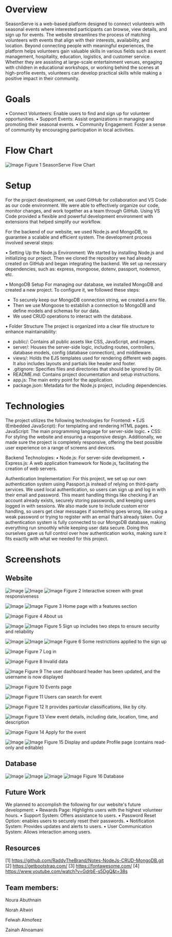 
# Overview
   SeasonServe is a web-based platform designed to connect volunteers with seasonal events where interested participants can browse, view details, and sign up for events.
The website streamlines the process of matching volunteers with events that align with their interests, availability, and location.
   Beyond connecting people with meaningful experiences, the platform helps volunteers gain valuable skills in various fields such as event management, hospitality, education, logistics, and customer service. 
Whether they are assisting at large-scale entertainment venues, engaging with children in educational workshops, or working behind the scenes at high-profile events, volunteers can develop practical skills while making a positive impact in their community.




# Goals
   
•	Connect Volunteers: Enable users to find and sign up for volunteer opportunities.
•	Support Events: Assist organizations in managing and promoting their seasonal events.
•	Community Engagement: Foster a sense of community by encouraging participation in local activities.




# Flow Chart
![Image](https://github.com/user-attachments/assets/f75dd1d4-a82b-49a0-86d5-9493a3b2afda)
Figure 1 SeasonServe Flow Chart




# Setup
For the project development, we used GitHub for collaboration and VS Code as our code environment.
We were able to effectively organize our code, monitor changes, and work together as a team through GitHub. 
Using VS Code provided a flexible and powerful development environment with extensions that helped simplify our workflow.  

For the backend of our website, we used Node.js and MongoDB, to guarantee a scalable and efficient system.
The development process involved several steps:

•	Setting Up the Node.js Environment:
   We started by installing Node.js and initializing our project. 
Then we cloned the repository we had already created on GitHub and began integrating the backend. 
We set up necessary dependencies, such as: express, mongoose, dotenv, passport, nodemon, etc.

•	MongoDB Setup 
   For managing our database, we installed MongoDB and created a new project. 
To configure it, we followed these steps: 
- To securely keep our MongoDB connection string, we created a.env file.
- Then we use Mongoose to establish a connection to MongoDB and define models and schemas for our data.
- We used CRUD operations to interact with the database.

•	Folder Structure
   The project is organized into a clear file structure to enhance maintainability:
- public/: Contains all public assets like CSS, JavaScript, and images.
- server/: Houses the server-side logic, including routes, controllers, database models, config (database connection), and middleware.
- views/: Holds the EJS templates used for rendering different web pages. It also includes layouts and partials like header and footer.
- .gitignore: Specifies files and directories that should be ignored by Git.
- README.md: Contains project documentation and setup instructions.
- app.js: The main entry point for the application.
- package.json: Metadata for the Node.js project, including dependencies.




# Technologies
   The project utilizes the following technologies for Frontend:
•	EJS (Embedded JavaScript): For templating and rendering HTML pages.
•	JavaScript: The main programming language for server-side logic.
•	CSS: For styling the website and ensuring a responsive design. 
   Additionally, we made sure the project is completely responsive, offering the best possible user experience on a range of screens and devices.

   Backend Technologies:
•	Node.js: For server-side development.
•	Express.js: A web application framework for Node.js, facilitating the creation of web servers.

   Authentication Implementation:
   For this project, we set up our own authentication system using Passport.js instead of relying on third-party services. We used local authentication, so users can sign up and log in with their email and password. 
This meant handling things like checking if an account already exists, securely storing passwords, and keeping users logged in with sessions. We also made sure to include custom error handling, so users get clear messages if something goes wrong, like using a weak password or trying to register with an email that’s already taken. 
Our authentication system is fully connected to our MongoDB database, making everything run smoothly while keeping user data secure. Doing this ourselves gave us full control over how authentication works, making sure it fits exactly with what we needed for this project.





# Screenshots
## Website 
![Image](https://github.com/user-attachments/assets/862587a6-c73d-4bce-8140-a2f86cd8b539)
![Image](https://github.com/user-attachments/assets/2b7c05d7-8ce3-4ec9-90a9-d71790d517d8)
![Image](https://github.com/user-attachments/assets/b405373d-1c6b-4346-a315-6786d628fde1)
Figure 2 Interactive screen with great responsiveness

![Image](https://github.com/user-attachments/assets/a7c58f91-501f-489f-8554-7cba3fb06703)
![Image](https://github.com/user-attachments/assets/fff06f49-2607-4b54-82a5-16d8725d10d4)
Figure 3 Home page with a features section

![Image](https://github.com/user-attachments/assets/08938c70-905b-49bf-9063-237429b620b4)
Figure 4 About us

![Image](https://github.com/user-attachments/assets/1d879bea-1991-4b0f-bfc7-5a2842f8c3bf)
![Image](https://github.com/user-attachments/assets/ee8f1e8d-6bdb-439f-8018-0cfaa518adf5)
Figure 5 Sign up includes two steps to ensure security and reliability



![Image](https://github.com/user-attachments/assets/2030d3c2-8cdf-4f40-bf3e-e6f199d39e7b)
![Image](https://github.com/user-attachments/assets/c3ff5edd-1562-4225-9aff-b6ff11613382)
![Image](https://github.com/user-attachments/assets/a9eb94fe-42b1-4a3e-b639-136de00c5423)
Figure 6 Some restrictions applied to the sign up


![Image](https://github.com/user-attachments/assets/932f20b1-6627-4868-ad61-addc180de26a)
Figure 7 Log in

![Image](https://github.com/user-attachments/assets/141e7d0d-69df-40ad-a83f-621aba9ccb1a)
Figure 8 Invalid data

![Image](https://github.com/user-attachments/assets/ab518d68-c16a-4075-b484-6159963de4be)
Figure 9 The user dashboard header has been updated, and the username is now displayed

![Image](https://github.com/user-attachments/assets/11cb75e9-0e08-473c-8d40-6fc9715946a2)
Figure 10 Events page


![Image](https://github.com/user-attachments/assets/ba667f7b-5534-4725-b0ba-ccd816e93055)
Figure 11 Users can search for event

![Image](https://github.com/user-attachments/assets/77ca526e-2427-4c95-9b54-b187da9838ad)
Figure 12 It provides particular classifications, like by city.

![Image](https://github.com/user-attachments/assets/7bd2a56a-ecb3-4a87-a9db-8a768a6d3e13)
Figure 13 View event details, including date, location, time, and description

![Image](https://github.com/user-attachments/assets/fe43d3b2-5ba3-4bdd-b31c-350800977c92)
Figure 14 Apply for the event

![Image](https://github.com/user-attachments/assets/e9585b04-2b9a-4b11-b436-d8e7fa7d5b5a)
![Image](https://github.com/user-attachments/assets/1944b861-b11a-4aad-b1ba-6a130250246d)
Figure 15 Display and update Profile page (contains read-only and editable)








## Database

![Image](https://github.com/user-attachments/assets/dc34dfea-645b-4507-9869-b00a9edc4b40)
![Image](https://github.com/user-attachments/assets/62aafea1-173f-42bd-afa4-6c436b488c7e)
![Image](https://github.com/user-attachments/assets/974a7939-a52e-4250-b292-446addad0822)
![Image](https://github.com/user-attachments/assets/063e050b-6042-4e9b-bbe9-cea5a8ff7a20)
Figure 16 Database





## Future Work 
   We planned to accomplish the following for our website's future development:
•	Rewards Page: Highlights users with the highest volunteer hours.
•	Support System: Offers assistance to users. 
•	Password Reset Option: enables users to securely reset their passwords.
•	Notification System: Provides updates and alerts to users. 
•	User Communication System: Allows interaction among users.  




## Resources
[1] https://github.com/RaddyTheBrand/Notes-NodeJs-CRUD-MongoDB.git
[2] https://getbootstrap.com/
[3] https://fontawesome.com/ 
[4] https://www.youtube.com/watch?v=GdrbE-s5DgQ&t=38s



## Team members: 
Noura Abuthnain 

Norah Altwiri 

Felwah Almofeez 

Zainah Alnoamani 



